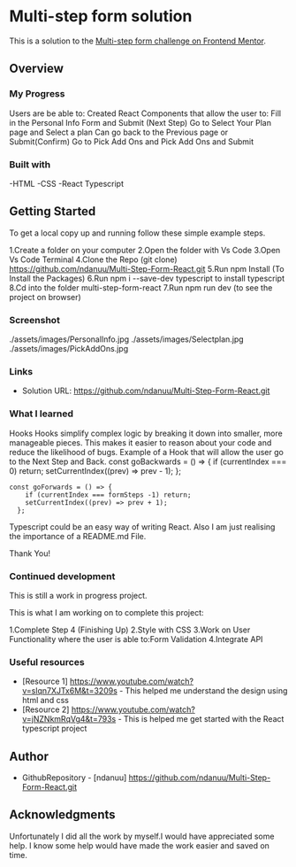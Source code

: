 # Multi-step form solution

This is a solution to the [Multi-step form challenge on Frontend Mentor](https://www.frontendmentor.io/challenges/multistep-form-YVAnSdqQBJ).

## Overview

### My Progress

Users are be able to:
Created React Components that allow the user to:
Fill in the Personal Info Form and Submit (Next Step)
Go to Select Your Plan page and Select a plan
Can go back to the Previous page or Submit(Confirm)
Go to Pick Add Ons and Pick Add Ons and Submit



### Built with
-HTML
-CSS
-React Typescript

## Getting Started
To get a local copy up and running follow these simple example steps.

1.Create a folder on your computer
2.Open the folder with Vs Code
3.Open Vs Code Terminal
4.Clone the Repo    (git clone) https://github.com/ndanuu/Multi-Step-Form-React.git
5.Run npm Install (To Install the Packages)
6.Run npm i --save-dev typescript to install typescript
8.Cd into the folder multi-step-form-react
7.Run npm run dev (to see the project on browser)


### Screenshot
./assets/images/PersonalInfo.jpg
./assets/images/Selectplan.jpg
./assets/images/PickAddOns.jpg


### Links
- Solution URL: https://github.com/ndanuu/Multi-Step-Form-React.git



### What I learned
 Hooks 
 Hooks  simplify complex logic by breaking it down into smaller, more manageable pieces. This  makes it easier to reason about your code and reduce the likelihood of bugs.
Example of a Hook that will allow the user go to the Next Step and Back.
 const goBackwards = () => {
        if (currentIndex === 0) return;
        setCurrentIndex((prev) => prev - 1);
      };

  
    const goForwards = () => {
        if (currentIndex === formSteps -1) return;
        setCurrentIndex((prev) => prev + 1);
      };

 Typescript could be an easy way of writing React.
 Also I am just realising the importance of a README.md File.

 Thank You!



### Continued development
This is still a work in progress project.

This is what I am working on to complete this project:

1.Complete Step 4 (Finishing Up)
2.Style with CSS
3.Work on User Functionality where the user is able to:Form Validation
4.Integrate API


### Useful resources

- [Resource 1] https://www.youtube.com/watch?v=slqn7XJTx6M&t=3209s - This helped me understand the design using html and css
- [Resource 2] https://www.youtube.com/watch?v=jNZNkmRqVg4&t=793s - This is helped me get started with the React typescript project

## Author

- GithubRepository - [ndanuu] https://github.com/ndanuu/Multi-Step-Form-React.git

## Acknowledgments

Unfortunately I did all the work by myself.I would have appreciated some help.
I know some help would have made the work easier and saved on time.

